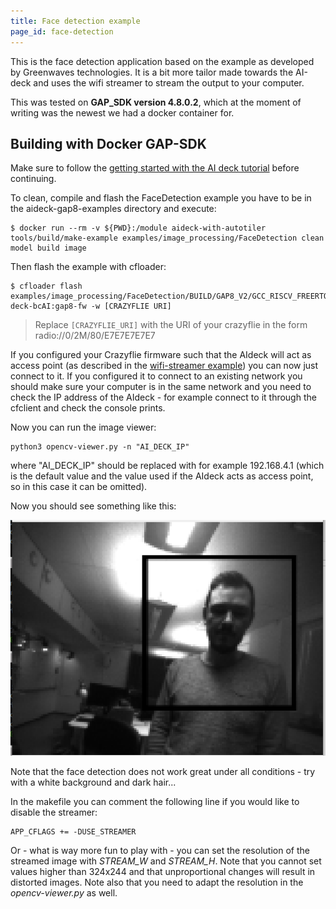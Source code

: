 ```yaml
---
title: Face detection example
page_id: face-detection
---
```


This is the face detection application based on the example as developed by Greenwaves technologies. It is a bit more tailor made towards the AI-deck and uses the wifi streamer to stream the output to your computer.

This was tested on **GAP_SDK version 4.8.0.2**, which at the moment of writing was the newest we had a docker container for.

## Building with Docker GAP-SDK

Make sure to follow the [getting started with the AI deck tutorial](https://www.bitcraze.io/documentation/tutorials/getting-started-with-aideck/) before continuing.

To clean, compile and flash the FaceDetection example you have to be in the aideck-gap8-examples directory and execute:

```
$ docker run --rm -v ${PWD}:/module aideck-with-autotiler tools/build/make-example examples/image_processing/FaceDetection clean model build image
```
Then flash the example with cfloader:
```
$ cfloader flash examples/image_processing/FaceDetection/BUILD/GAP8_V2/GCC_RISCV_FREERTOS/target.board.devices.flash.img deck-bcAI:gap8-fw -w [CRAZYFLIE URI]
```

> Replace `[CRAZYFLIE_URI]` with the URI of your crazyflie in the form radio://0/2M/80/E7E7E7E7E7


If you configured your Crazyflie firmware such that the AIdeck will act as access point (as described in the [wifi-streamer example](/docs/test-functions/wifi-streamer.md)) you can now just connect to it. If you configured it to connect to an existing network you should make sure your computer is in the same network and you need to check the IP address of the AIdeck - for example connect to it through the cfclient and check the console prints.

Now you can run the image viewer:

    python3 opencv-viewer.py -n "AI_DECK_IP"

where "AI_DECK_IP" should be replaced with for example 192.168.4.1 (which is the default value and the value used if the AIdeck acts as access point, so in this case it can be omitted).

Now you should see something like this:

![image streamer](/docs/images/face_detection.png)

Note that the face detection does not work great under all conditions - try with a white background and dark hair...

In the makefile you can comment the following line if you would like to disable the streamer:

    APP_CFLAGS += -DUSE_STREAMER

Or - what is way more fun to play with - you can set the resolution of the streamed image with _STREAM\_W_ and _STREAM\_H_. Note that you cannot set values higher than 324x244 and that unproportional changes will result in distorted images. Note also that you need to adapt the resolution in the _opencv-viewer.py_ as well.

